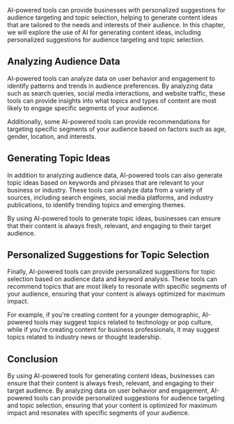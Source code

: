 

AI-powered tools can provide businesses with personalized suggestions for audience targeting and topic selection, helping to generate content ideas that are tailored to the needs and interests of their audience. In this chapter, we will explore the use of AI for generating content ideas, including personalized suggestions for audience targeting and topic selection.

Analyzing Audience Data
-----------------------

AI-powered tools can analyze data on user behavior and engagement to identify patterns and trends in audience preferences. By analyzing data such as search queries, social media interactions, and website traffic, these tools can provide insights into what topics and types of content are most likely to engage specific segments of your audience.

Additionally, some AI-powered tools can provide recommendations for targeting specific segments of your audience based on factors such as age, gender, location, and interests.

Generating Topic Ideas
----------------------

In addition to analyzing audience data, AI-powered tools can also generate topic ideas based on keywords and phrases that are relevant to your business or industry. These tools can analyze data from a variety of sources, including search engines, social media platforms, and industry publications, to identify trending topics and emerging themes.

By using AI-powered tools to generate topic ideas, businesses can ensure that their content is always fresh, relevant, and engaging to their target audience.

Personalized Suggestions for Topic Selection
--------------------------------------------

Finally, AI-powered tools can provide personalized suggestions for topic selection based on audience data and keyword analysis. These tools can recommend topics that are most likely to resonate with specific segments of your audience, ensuring that your content is always optimized for maximum impact.

For example, if you're creating content for a younger demographic, AI-powered tools may suggest topics related to technology or pop culture, while if you're creating content for business professionals, it may suggest topics related to industry news or thought leadership.

Conclusion
----------

By using AI-powered tools for generating content ideas, businesses can ensure that their content is always fresh, relevant, and engaging to their target audience. By analyzing data on user behavior and engagement, AI-powered tools can provide personalized suggestions for audience targeting and topic selection, ensuring that your content is optimized for maximum impact and resonates with specific segments of your audience.
